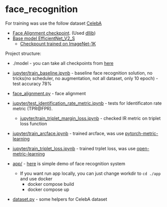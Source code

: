 # face_recognition
For training was use the follow dataset [CelebA](https://mmlab.ie.cuhk.edu.hk/projects/CelebA.html)

 - [Face Alignment checkpoint](https://huggingface.co/spaces/asdasdasdasd/Face-forgery-detection/blob/ccfc24642e0210d4d885bc7b3dbc9a68ed948ad6/shape_predictor_68_face_landmarks.dat). (Used [dllib](http://dlib.net/))
 - [Base model EfficientNet_V2_S](https://github.com/pytorch/vision/blob/8f9d810a26f1e3be97e8ec48a214967accdb9016/torchvision/models/efficientnet.py#L655)  
   - [Checkpount trained on ImageNet-1K](https://download.pytorch.org/models/efficientnet_v2_s-dd5fe13b.pth)
  
  
Project structure:  
 - ./model - you can take all checkpoints from [here](https://drive.google.com/drive/folders/1ySyiAungGjzl_AASluBQHEh-meVGmfiC?usp=drive_link)

 - [jupyter/train_baseline.ipynb](jupyter/train_baseline.ipynb) - baseline face recognition solution, no tricks(no scheduler, no augmentation, not all dataset, only 10 epoch) - test accuracy 78%
 - [face_alignment.py](face_alignment.py) - face alignment

- [jupyter/test_identification_rate_metric.ipynb](jupyter/test_identification_rate_metric.ipynb) - tests for Identificaton rate metric (TPR@FPR).
  -  [jupyter/train_triplet_margin_loss.ipynb](jupyter/train_triplet_margin_loss.ipynb) - checked IR metric on triplet loss function   
- [jupyter/train_arcface.ipynb](jupyter/train_arcface.ipynb) -  trained arcface, was use [pytorch-metric-learning](https://github.com/KevinMusgrave/pytorch-metric-learning)

- [jupyter/train_triplet_loss.ipynb](jupyter/train_triplet_loss.ipynb) -  trained trplet loss, was use [open-metric-learning](https://github.com/OML-Team/open-metric-learning)

 - [app/](app/) - [here](https://drive.google.com/file/d/1wIspqpD5LsE3LPgQtcn-WXL_6vEtA5Cx/view?usp=drive_link) is simple demo of face recognition system
   - If you want run app locally, you can just change workdir to `cd ./app` and use docker
     - docker compose build  
     - docker compose up
 
 - [dataset.py](dataset.py) - some helpers for CelebA dataset